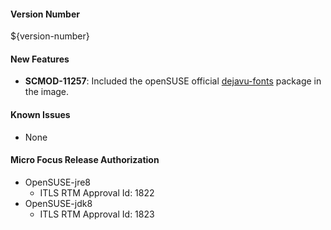 #### Version Number
${version-number}

#### New Features
- **SCMOD-11257**: Included the openSUSE official [dejavu-fonts](https://software.opensuse.org/package/dejavu-fonts) package in the image. 

#### Known Issues
- None

#### Micro Focus Release Authorization 
- OpenSUSE-jre8
  - ITLS RTM Approval Id: 1822
- OpenSUSE-jdk8
  - ITLS RTM Approval Id: 1823
  
